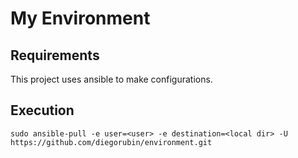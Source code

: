 My Environment
==============

## Requirements

This project uses ansible to make configurations.

## Execution

```
sudo ansible-pull -e user=<user> -e destination=<local dir> -U https://github.com/diegorubin/environment.git
```

